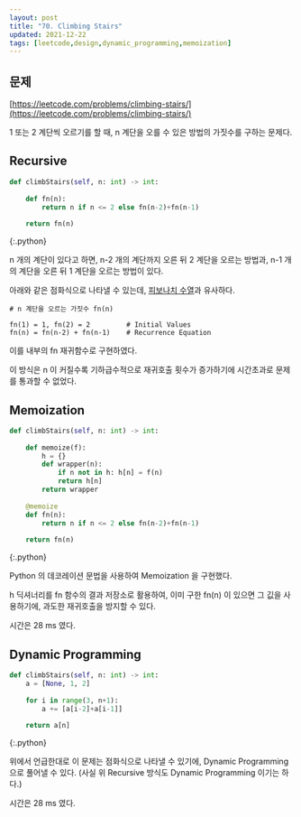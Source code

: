 ```yaml
---
layout: post
title: "70. Climbing Stairs"
updated: 2021-12-22
tags: [leetcode,design,dynamic_programming,memoization]
---
```


## 문제

[https://leetcode.com/problems/climbing-stairs/](https://leetcode.com/problems/climbing-stairs/)

1 또는 2 계단씩 오르기를 할 때, n 계단을 오를 수 있은 방법의 가짓수를 구하는 문제다.

## Recursive

```python
def climbStairs(self, n: int) -> int:
        
    def fn(n):
        return n if n <= 2 else fn(n-2)+fn(n-1)
        
    return fn(n)
```
{:.python}

n 개의 계단이 있다고 하면, n-2 개의 계단까지 오른 뒤 2 계단을 오르는 방법과, n-1 개의 계단을 오른 뒤 1 계단을 오르는 방법이 있다.

아래와 같은 점화식으로 나타낼 수 있는데, [피보나치 수열](https://namu.wiki/w/%ED%94%BC%EB%B3%B4%EB%82%98%EC%B9%98%20%EC%88%98%EC%97%B4)과 유사하다.

```pseudo
# n 계단을 오르는 가짓수 fn(n)

fn(1) = 1, fn(2) = 2         # Initial Values
fn(n) = fn(n-2) + fn(n-1)    # Recurrence Equation
```

이를 내부의 fn 재귀함수로 구현하였다.

이 방식은 n 이 커질수록 기하급수적으로 재귀호출 횟수가 증가하기에 시간초과로 문제를 통과할 수 없었다.

## Memoization

```python
def climbStairs(self, n: int) -> int:
        
    def memoize(f):
        h = {}
        def wrapper(n):
            if n not in h: h[n] = f(n)
            return h[n]
        return wrapper
        
    @memoize
    def fn(n):
        return n if n <= 2 else fn(n-2)+fn(n-1)
        
    return fn(n)
```
{:.python}

Python 의 데코레이션 문법을 사용하여 Memoization 을 구현했다.

h 딕셔너리를 fn 함수의 결과 저장소로 활용하여, 이미 구한 fn(n) 이 있으면 그 깂을 사용하기에, 과도한 재귀호출을 방지할 수 있다.

시간은 28 ms 였다.

## Dynamic Programming

```python
def climbStairs(self, n: int) -> int:
    a = [None, 1, 2]
        
    for i in range(3, n+1):
        a += [a[i-2]+a[i-1]]
            
    return a[n]
```
{:.python}

위에서 언급한대로 이 문제는 점화식으로 나타낼 수 있기에, Dynamic Programming 으로 풀어낼 수 있다. (사실 위 Recursive 방식도 Dynamic Programming 이기는 하다.)

시간은 28 ms 였다.
